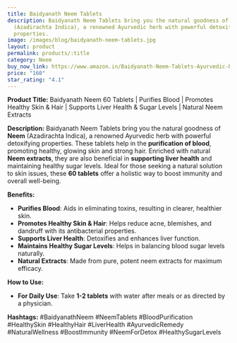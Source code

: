 ```yaml
---
title: Baidyanath Neem Tablets
description: Baidyanath Neem Tablets bring you the natural goodness of Neem
  (Azadirachta Indica), a renowned Ayurvedic herb with powerful detoxifying
  properties.
image: /images/blog/baidyanath-neem-tablets.jpg
layout: product
permalink: products/:title
category: Neem
buy_now_link: https://www.amazon.in/Baidyanath-Neem-Tablets-Ayurvedic-Purification/dp/B09LR4ZGJK/ref=sr_1_12?crid=1U65A0ZJY2B5Y&tag=ayushmonk-21
price: "160"
star_rating: "4.1"
---
```

**Product Title:** Baidyanath Neem 60 Tablets | Purifies Blood | Promotes Healthy Skin & Hair | Supports Liver Health & Sugar Levels | Natural Neem Extracts

**Description:**
Baidyanath Neem Tablets bring you the natural goodness of **Neem** (Azadirachta Indica), a renowned Ayurvedic herb with powerful detoxifying properties. These tablets help in the **purification of blood**, promoting healthy, glowing skin and strong hair. Enriched with natural **Neem extracts**, they are also beneficial in **supporting liver health** and maintaining healthy sugar levels. Ideal for those seeking a natural solution to skin issues, these **60 tablets** offer a holistic way to boost immunity and overall well-being.

**Benefits:**
- **Purifies Blood**: Aids in eliminating toxins, resulting in clearer, healthier skin.
- **Promotes Healthy Skin & Hair**: Helps reduce acne, blemishes, and dandruff with its antibacterial properties.
- **Supports Liver Health**: Detoxifies and enhances liver function.
- **Maintains Healthy Sugar Levels**: Helps in balancing blood sugar levels naturally.
- **Natural Extracts**: Made from pure, potent neem extracts for maximum efficacy.

**How to Use:**
- **For Daily Use**: Take **1-2 tablets** with water after meals or as directed by a physician.

**Hashtags:**
#BaidyanathNeem #NeemTablets #BloodPurification #HealthySkin #HealthyHair #LiverHealth #AyurvedicRemedy #NaturalWellness #BoostImmunity #NeemForDetox #HealthySugarLevels
